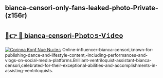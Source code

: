 ## bianca-censori-only-fans​-leaked-photo​-Private-(z156r)


# <h2><a href="https://mediaupload.pro?title=bianca-censori&ref=git">🔗👉 🔴 bianca-censori-P𝚑ot𝚘𝚜-V𝚒d𝚎o</a></h2>

[![Corinna Kopf Nue Nu𝚍e𝚜](https://i.imgur.com/0qMVB7G.gif)](https://mediaupload.pro?title=bianca-censori&ref=git)
Online-influencer-bianca-censori,known-for-publishing-dance-and-lifestyle-content,-including-performances-and-vlogs-on-social-media-platforms.Brilliant-ventriloquist-assistant-bianca-censori,celebrated-for-their-exceptional-abilities-and-accomplishments-in-assisting-ventriloquists.  